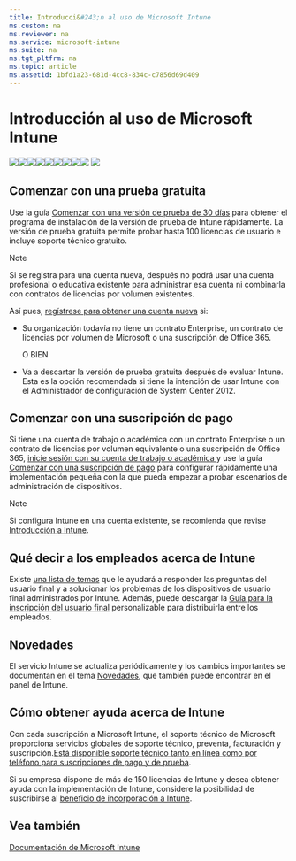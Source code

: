 ```yaml
---
title: Introducci&#243;n al uso de Microsoft Intune
ms.custom: na
ms.reviewer: na
ms.service: microsoft-intune
ms.suite: na
ms.tgt_pltfrm: na
ms.topic: article
ms.assetid: 1bfd1a23-681d-4cc8-834c-c7856d69d409
---
```

# Introducci&#243;n al uso de Microsoft Intune
![](../Image/Nav-Icons/WIT_Tile_W_Overview.png)![](../Image/Nav-Icons/WIT_Tile_W_GetStartedHightlight.png)![](../Image/Nav-Icons/WIT_Tile_W_EnrollDevices.png)![](../Image/Nav-Icons/WIT_Tile_W_ManageDevices.png)![](../Image/Nav-Icons/WIT_Tile_W_ManageApps.png)![](../Image/Nav-Icons/WIT_Tile_W_ProtectResources.png)![](../Image/Nav-Icons/WIT_Tile_W_RetireData.png)![](../Image/Nav-Icons/WIT_Tile_W_TechnicalReference.png)![](../Image/Nav-Icons/WIT_Tile_W_Troubleshooting.png)
![](../Image/Nav-Icons/WIT_Tile_Bar_GetStarted.png)

## Comenzar con una prueba gratuita
Use la guía [Comenzar con una versión de prueba de 30 días](https://technet.microsoft.com/library/dn646967.aspx%20) para obtener el programa de instalación de la versión de prueba de Intune rápidamente. La versión de prueba gratuita permite probar hasta 100 licencias de usuario e incluye soporte técnico gratuito.

> [!NOTE]
> Si se registra para una cuenta nueva, después no podrá usar una cuenta profesional o educativa existente para administrar esa cuenta ni combinarla con contratos de licencias por volumen existentes.

Así pues, [regístrese para obtener una cuenta nueva](https://account.manage.microsoft.com/Signup/MainSignUp.aspx?OfferId=40BE278A-DFD1-470a-9EF7-9F2596EA7FF9&ali=1) si:

-   Su organización todavía no tiene un contrato Enterprise, un contrato de licencias por volumen de Microsoft o una suscripción de Office 365.

    O BIEN

-   Va a descartar la versión de prueba gratuita después de evaluar Intune. Esta es la opción recomendada si tiene la intención de usar Intune con el Administrador de configuración de System Center 2012.

## Comenzar con una suscripción de pago
Si tiene una cuenta de trabajo o académica con un contrato Enterprise o un contrato de licencias por volumen equivalente o una suscripción de Office 365, [inicie sesión con su cuenta de trabajo o académica ](https://manage.microsoft.com/) y use la guía [Comenzar con una suscripción de pago](https://technet.microsoft.com/library/dn646983.aspx) para configurar rápidamente una implementación pequeña con la que pueda empezar a probar escenarios de administración de dispositivos.

> [!NOTE]
> Si configura Intune en una cuenta existente, se recomienda que revise [Introducción a Intune](https://technet.microsoft.com/library/dn646960.aspx).

## Qué decir a los empleados acerca de Intune
Existe [una lista de temas](https://technet.microsoft.com/library/dn948527(TechNet.10).aspx) que le ayudará a responder las preguntas del usuario final y a solucionar los problemas de los dispositivos de usuario final administrados por Intune. Además, puede descargar la [Guía para la inscripción del usuario final](http://aka.ms/bm3ml2) personalizable para distribuirla entre los empleados.

## Novedades
El servicio Intune se actualiza periódicamente y los cambios importantes se documentan en el tema [Novedades](https://technet.microsoft.com/library/dn292747.aspx), que también puede encontrar en el panel de Intune.

## Cómo obtener ayuda acerca de Intune
Con cada suscripción a Microsoft Intune, el soporte técnico de Microsoft proporciona servicios globales de soporte técnico, preventa, facturación y suscripción.[Está disponible soporte técnico tanto en línea como por teléfono para suscripciones de pago y de prueba](https://technet.microsoft.com/library/dn646963.aspx).

Si su empresa dispone de más de 150 licencias de Intune y desea obtener ayuda con la implementación de Intune, considere la posibilidad de suscribirse al [beneficio de incorporación a Intune](https://technet.microsoft.com/library/mt228265.aspx).

## Vea también
[Documentación de Microsoft Intune](../Topic/Documentation-for-Microsoft-Intune.md)

